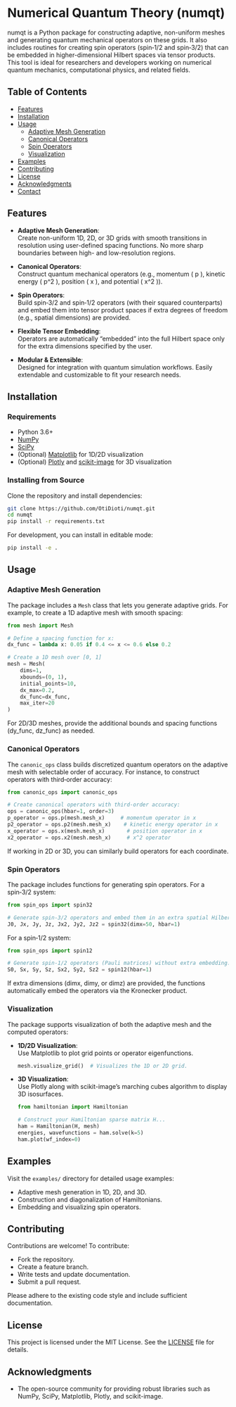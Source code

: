 # Numerical Quantum Theory (numqt)

numqt is a Python package for constructing adaptive, non-uniform meshes and generating quantum mechanical operators on these grids. It also includes routines for creating spin operators (spin‑1/2 and spin‑3/2) that can be embedded in higher-dimensional Hilbert spaces via tensor products. This tool is ideal for researchers and developers working on numerical quantum mechanics, computational physics, and related fields.

## Table of Contents

- [Features](#features)
- [Installation](#installation)
- [Usage](#usage)
  - [Adaptive Mesh Generation](#adaptive-mesh-generation)
  - [Canonical Operators](#canonical-operators)
  - [Spin Operators](#spin-operators)
  - [Visualization](#visualization)
- [Examples](#examples)
- [Contributing](#contributing)
- [License](#license)
- [Acknowledgments](#acknowledgments)
- [Contact](#contact)

## Features

- **Adaptive Mesh Generation**:  
  Create non-uniform 1D, 2D, or 3D grids with smooth transitions in resolution using user-defined spacing functions. No more sharp boundaries between high- and low-resolution regions.

- **Canonical Operators**:  
  Construct quantum mechanical operators (e.g., momentum \( p \), kinetic energy \( p^2 \), position \( x \), and potential \( x^2 \)).

- **Spin Operators**:  
  Build spin‑3/2 and spin‑1/2 operators (with their squared counterparts) and embed them into tensor product spaces if extra degrees of freedom (e.g., spatial dimensions) are provided.

- **Flexible Tensor Embedding**:  
  Operators are automatically “embedded” into the full Hilbert space only for the extra dimensions specified by the user.

- **Modular & Extensible**:  
  Designed for integration with quantum simulation workflows. Easily extendable and customizable to fit your research needs.

## Installation

### Requirements

- Python 3.6+
- [NumPy](https://numpy.org/)
- [SciPy](https://www.scipy.org/)
- (Optional) [Matplotlib](https://matplotlib.org/) for 1D/2D visualization
- (Optional) [Plotly](https://plotly.com/python/) and [scikit-image](https://scikit-image.org/) for 3D visualization

### Installing from Source

Clone the repository and install dependencies:

```bash
git clone https://github.com/OtiDioti/numqt.git
cd numqt
pip install -r requirements.txt
```

For development, you can install in editable mode:

```bash
pip install -e .
```

## Usage

### Adaptive Mesh Generation

The package includes a `Mesh` class that lets you generate adaptive grids. For example, to create a 1D adaptive mesh with smooth spacing:

```python
from mesh import Mesh

# Define a spacing function for x:
dx_func = lambda x: 0.05 if 0.4 <= x <= 0.6 else 0.2

# Create a 1D mesh over [0, 1]
mesh = Mesh(
    dims=1,
    xbounds=(0, 1),
    initial_points=10,
    dx_max=0.2,
    dx_func=dx_func,
    max_iter=20
)
```

For 2D/3D meshes, provide the additional bounds and spacing functions (dy_func, dz_func) as needed.

### Canonical Operators

The `canonic_ops` class builds discretized quantum operators on the adaptive mesh with selectable order of accuracy. For instance, to construct operators with third‑order accuracy:

```python
from canonic_ops import canonic_ops

# Create canonical operators with third-order accuracy:
ops = canonic_ops(hbar=1, order=3)
p_operator = ops.p(mesh.mesh_x)     # momentum operator in x
p2_operator = ops.p2(mesh.mesh_x)    # kinetic energy operator in x
x_operator = ops.x(mesh.mesh_x)       # position operator in x
x2_operator = ops.x2(mesh.mesh_x)     # x^2 operator
```

If working in 2D or 3D, you can similarly build operators for each coordinate.

### Spin Operators

The package includes functions for generating spin operators. For a spin‑3/2 system:

```python
from spin_ops import spin32

# Generate spin-3/2 operators and embed them in an extra spatial Hilbert space of dimension 50:
J0, Jx, Jy, Jz, Jx2, Jy2, Jz2 = spin32(dimx=50, hbar=1)
```

For a spin‑1/2 system:

```python
from spin_ops import spin12

# Generate spin-1/2 operators (Pauli matrices) without extra embedding:
S0, Sx, Sy, Sz, Sx2, Sy2, Sz2 = spin12(hbar=1)
```

If extra dimensions (dimx, dimy, or dimz) are provided, the functions automatically embed the operators via the Kronecker product.

### Visualization

The package supports visualization of both the adaptive mesh and the computed operators:

- **1D/2D Visualization**:  
  Use Matplotlib to plot grid points or operator eigenfunctions.
  
  ```python
  mesh.visualize_grid()  # Visualizes the 1D or 2D grid.
  ```

- **3D Visualization**:  
  Use Plotly along with scikit-image’s marching cubes algorithm to display 3D isosurfaces.

  ```python
  from hamiltonian import Hamiltonian
  
  # Construct your Hamiltonian sparse matrix H...
  ham = Hamiltonian(H, mesh)
  energies, wavefunctions = ham.solve(k=5)
  ham.plot(wf_index=0)
  ```

## Examples

Visit the `examples/` directory for detailed usage examples:
- Adaptive mesh generation in 1D, 2D, and 3D.
- Construction and diagonalization of Hamiltonians.
- Embedding and visualizing spin operators.

## Contributing

Contributions are welcome! To contribute:
- Fork the repository.
- Create a feature branch.
- Write tests and update documentation.
- Submit a pull request.

Please adhere to the existing code style and include sufficient documentation.

## License

This project is licensed under the MIT License. See the [LICENSE](LICENSE) file for details.

## Acknowledgments

- The open-source community for providing robust libraries such as NumPy, SciPy, Matplotlib, Plotly, and scikit-image.
